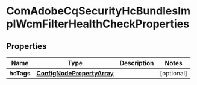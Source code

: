 
# ComAdobeCqSecurityHcBundlesImplWcmFilterHealthCheckProperties

## Properties
Name | Type | Description | Notes
------------ | ------------- | ------------- | -------------
**hcTags** | [**ConfigNodePropertyArray**](ConfigNodePropertyArray.md) |  |  [optional]



